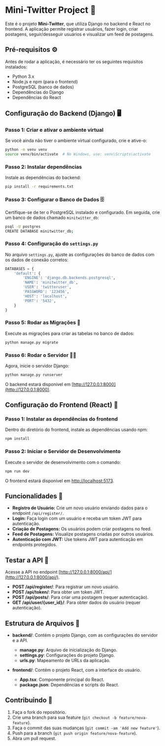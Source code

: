 # Mini-Twitter Project 🚀

Este é o projeto **Mini-Twitter**, que utiliza Django no backend e React no frontend. A aplicação permite registrar usuários, fazer login, criar postagens, seguir/desseguir usuários e visualizar um feed de postagens.

## Pré-requisitos ⚙️

Antes de rodar a aplicação, é necessário ter os seguintes requisitos instalados:

* Python 3.x
* Node.js e npm (para o frontend)
* PostgreSQL (banco de dados)
* Dependências do Django
* Dependências do React

## Configuração do Backend (Django) 🖥️

### Passo 1: Criar e ativar o ambiente virtual

Se você ainda não tiver o ambiente virtual configurado, crie e ative-o:

```bash
python -m venv venv
source venv/bin/activate  # No Windows, use: venv\Scripts\activate
```

### Passo 2: Instalar dependências

Instale as dependências do backend:

```bash
pip install -r requirements.txt
```

### Passo 3: Configurar o Banco de Dados 🗄️

Certifique-se de ter o PostgreSQL instalado e configurado. Em seguida, crie um banco de dados chamado `minitwitter_db`:

```bash
psql -U postgres
CREATE DATABASE minitwitter_db;
```

### Passo 4: Configuração do `settings.py`

No arquivo `settings.py`, ajuste as configurações do banco de dados com os dados de conexão corretos:

```python
DATABASES = {
    'default': {
        'ENGINE': 'django.db.backends.postgresql',
        'NAME': 'minitwitter_db',
        'USER': 'twitteruser',
        'PASSWORD': '123456',
        'HOST': 'localhost',
        'PORT': '5432',
    }
}
```

### Passo 5: Rodar as Migrações 🔧

Execute as migrações para criar as tabelas no banco de dados:

```bash
python manage.py migrate
```

### Passo 6: Rodar o Servidor 🏃‍♂️

Agora, inicie o servidor Django:

```bash
python manage.py runserver
```

O backend estará disponível em [http://127.0.0.1:8000](http://127.0.0.1:8000).

## Configuração do Frontend (React) 🎨

### Passo 1: Instalar as dependências do frontend

Dentro do diretório do frontend, instale as dependências usando npm:

```bash
npm install
```

### Passo 2: Iniciar o Servidor de Desenvolvimento

Execute o servidor de desenvolvimento com o comando:

```bash
npm run dev
```

O frontend estará disponível em [http://localhost:5173](http://localhost:5173).

## Funcionalidades 📝

* **Registro de Usuário:** Crie um novo usuário enviando dados para o endpoint `/api/register/`.
* **Login:** Faça login com um usuário e receba um token JWT para autenticação.
* **Criação de Postagens:** Os usuários podem criar postagens no feed.
* **Feed de Postagens:** Visualize postagens criadas por outros usuários.
* **Autenticação com JWT:** Use tokens JWT para autenticação em endpoints protegidos.

## Testar a API 🔌

Acesse a API no endpoint [http://127.0.0.1:8000/api/](http://127.0.0.1:8000/api/).

* **POST /api/register/**: Para registrar um novo usuário.
* **POST /api/token/**: Para obter um token JWT.
* **POST /api/posts/**: Para criar uma postagem (requer autenticação).
* **GET /api/user/{user\_id}/**: Para obter dados do usuário (requer autenticação).

## Estrutura de Arquivos 📂

* **backend/**: Contém o projeto Django, com as configurações do servidor e a API.

  * **manage.py**: Arquivo de inicialização do Django.
  * **settings.py**: Configurações do projeto Django.
  * **urls.py**: Mapeamento de URLs da aplicação.
* **frontend/**: Contém o projeto React, com a interface do usuário.

  * **App.tsx**: Componente principal do React.
  * **package.json**: Dependências e scripts do React.

## Contribuindo 👥

1. Faça o fork do repositório.
2. Crie uma branch para sua feature (`git checkout -b feature/nova-feature`).
3. Faça o commit das suas mudanças (`git commit -am 'Add new feature'`).
4. Push para a branch (`git push origin feature/nova-feature`).
5. Abra um pull request.
